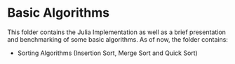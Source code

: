 # Basic Algorithms

This folder contains the Julia Implementation as well as a brief presentation and benchmarking of some basic algorithms. 
As of now, the folder contains: 
- Sorting Algorithms (Insertion Sort, Merge Sort and Quick Sort)
